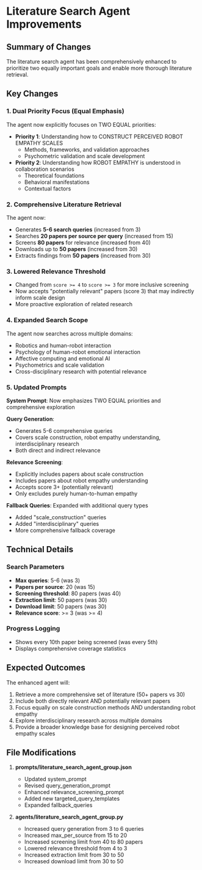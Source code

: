 # Literature Search Agent Improvements

## Summary of Changes

The literature search agent has been comprehensively enhanced to prioritize two equally important goals and enable more thorough literature retrieval.

## Key Changes

### 1. **Dual Priority Focus** (Equal Emphasis)

The agent now explicitly focuses on TWO EQUAL priorities:
- **Priority 1**: Understanding how to CONSTRUCT PERCEIVED ROBOT EMPATHY SCALES
  - Methods, frameworks, and validation approaches
  - Psychometric validation and scale development
- **Priority 2**: Understanding how ROBOT EMPATHY is understood in collaboration scenarios
  - Theoretical foundations
  - Behavioral manifestations
  - Contextual factors

### 2. **Comprehensive Literature Retrieval**

The agent now:
- Generates **5-6 search queries** (increased from 3)
- Searches **20 papers per source per query** (increased from 15)
- Screens **80 papers** for relevance (increased from 40)
- Downloads up to **50 papers** (increased from 30)
- Extracts findings from **50 papers** (increased from 30)

### 3. **Lowered Relevance Threshold**

- Changed from `score >= 4` to `score >= 3` for more inclusive screening
- Now accepts "potentially relevant" papers (score 3) that may indirectly inform scale design
- More proactive exploration of related research

### 4. **Expanded Search Scope**

The agent now searches across multiple domains:
- Robotics and human-robot interaction
- Psychology of human-robot emotional interaction
- Affective computing and emotional AI
- Psychometrics and scale validation
- Cross-disciplinary research with potential relevance

### 5. **Updated Prompts**

**System Prompt**: Now emphasizes TWO EQUAL priorities and comprehensive exploration

**Query Generation**: 
- Generates 5-6 comprehensive queries
- Covers scale construction, robot empathy understanding, interdisciplinary research
- Both direct and indirect relevance

**Relevance Screening**:
- Explicitly includes papers about scale construction
- Includes papers about robot empathy understanding
- Accepts score 3+ (potentially relevant)
- Only excludes purely human-to-human empathy

**Fallback Queries**: Expanded with additional query types
- Added "scale_construction" queries
- Added "interdisciplinary" queries
- More comprehensive fallback coverage

## Technical Details

### Search Parameters
- **Max queries**: 5-6 (was 3)
- **Papers per source**: 20 (was 15)
- **Screening threshold**: 80 papers (was 40)
- **Extraction limit**: 50 papers (was 30)
- **Download limit**: 50 papers (was 30)
- **Relevance score**: >= 3 (was >= 4)

### Progress Logging
- Shows every 10th paper being screened (was every 5th)
- Displays comprehensive coverage statistics

## Expected Outcomes

The enhanced agent will:
1. Retrieve a more comprehensive set of literature (50+ papers vs 30)
2. Include both directly relevant AND potentially relevant papers
3. Focus equally on scale construction methods AND understanding robot empathy
4. Explore interdisciplinary research across multiple domains
5. Provide a broader knowledge base for designing perceived robot empathy scales

## File Modifications

1. **prompts/literature_search_agent_group.json**
   - Updated system_prompt
   - Revised query_generation_prompt
   - Enhanced relevance_screening_prompt
   - Added new targeted_query_templates
   - Expanded fallback_queries

2. **agents/literature_search_agent_group.py**
   - Increased query generation from 3 to 6 queries
   - Increased max_per_source from 15 to 20
   - Increased screening limit from 40 to 80 papers
   - Lowered relevance threshold from 4 to 3
   - Increased extraction limit from 30 to 50
   - Increased download limit from 30 to 50

